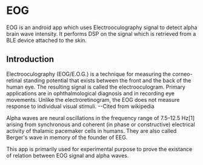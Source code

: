 # EOG
EOG is an android app which uses Electrooculography signal to detect alpha brain wave intensity. 
It performs DSP on the signal which is retrieved from a BLE device attached to the skin.

## Introduction
Electrooculography (EOG/E.O.G.) is a technique for measuring the corneo-retinal standing potential that exists between the front and the back of the human eye. The resulting signal is called the electrooculogram. Primary applications are in ophthalmological diagnosis and in recording eye movements. Unlike the electroretinogram, the EOG does not measure response to individual visual stimuli. --Cited from wikipedia

Alpha waves are neural oscillations in the frequency range of 7.5–12.5 Hz[1] arising from synchronous and coherent (in phase or constructive) electrical activity of thalamic pacemaker cells in humans. They are also called Berger's wave in memory of the founder of EEG.

This app is primarily used for experimental purpose to prove the existance of relation between EOG signal and alpha waves.
